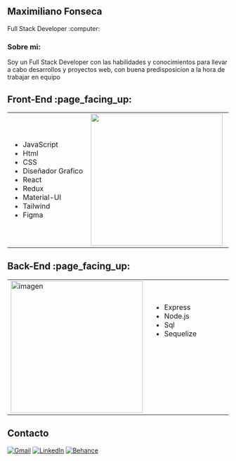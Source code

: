 
<div>
 <div> <h2>Maximiliano Fonseca</h2><p>Full Stack Developer :computer:</p>
  
  </div>
  <div><h3>Sobre mi:</h3>
  <p>Soy un Full Stack Developer con las habilidades y
conocimientos para llevar a cabo desarrollos y proyectos web, con buena
predisposicíon a la hora de trabajar en equipo</p></div>
 <h2>Front-End :page_facing_up:</h2>
 <div>
  <table>
    <tr>
      <td width="320">
       <ul >
  <li>JavaScript</li>
  <li>Html</li>
  <li>CSS</li>
  <li>Diseñador Grafico</li>
  <li>React</li>
  <li>Redux</li>
  <li>Material-UI</li>
  <li>Tailwind</li>
  <li>Figma</li>
      
</ul> 
      </td>
      <td width="320">
        <img src="https://outsourcing.team/wp-content/uploads/2019/01/Navyki-Front-End-razrabotchika.jpg" alt="" width="300" />
      </td>
    </tr>
  </table>
</div>
 <h2>Back-End :page_facing_up:</h2>
 <div>
  <table>
    <tr>
      <td width="320">
        <img src="https://media.proglib.io/posts/2019/11/03/c236c35c960c7016e0d785b0558026c4.png" alt="imagen" width="300" />
      </td>
      <td width="320">
         <ul>
          <li>Express</li>
          <li>Node.js</li>
          <li>Sql</li>
          <li>Sequelize</li>
         <br>
          <br>
          <br>
          <br>
          <br>
          <br>
         </ul>
      </td>
    </tr>
  </table>
</div> 

</div>
<h2>Contacto</h2>

[![Gmail](https://img.shields.io/badge/-GMAIL-D14836?style=for-the-badge&logo=gmail&logoColor=white)](mailto:maximilianofonseca19@gmail.com)
[![LinkedIn](https://img.shields.io/badge/-LINKEDIN-0077B5?style=for-the-badge&logo=linkedin&logoColor=white)](https://www.linkedin.com/in/miguel-maximiliano-fonseca-20ab32234/)
[![Behance](https://img.shields.io/badge/-BEHANCE-0077B5?style=for-the-badge&logo=behance&logoColor=white)](https://www.behance.net/maximilianofonseca95)

